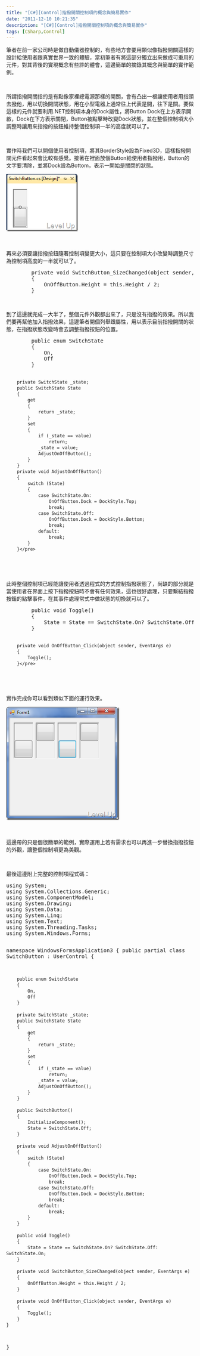 ```yaml
---
title: "[C#][Control]指撥開關控制項的概念與簡易實作"
date: "2011-12-10 10:21:35"
description: "[C#][Control]指撥開關控制項的概念與簡易實作"
tags: [CSharp,Control]
---
```


<p>
	筆者在前一家公司時是做自動儀器控制的，有些地方會要用類似像指撥開關這樣的設計給使用者跟真實世界一致的體驗，當初筆者有將這部分獨立出來做成可重用的元件，對其背後的實現概念有些許的體會，這邊簡單的摘錄其概念與簡單的實作範例。</p>
<p>
	 </p>
<p>
	所謂指撥開關指的是有點像家裡總電源那樣的開關，會有凸出一根讓使用者用指頭去撥他，用以切換開關狀態，用在小型電器上通常往上代表是開，往下是關。要做這樣的元件就要利用.NET控制項本身的Dock屬性，將Button Dock在上方表示開啟，Dock在下方表示關閉，Button被點擊時改變Dock狀態，並在整個控制項大小調整時讓用來指撥的按鈕維持整個控制項一半的高度就可以了。</p>
<p>
	 </p>
<p>
	實作時我們可以開個使用者控制項，將其BorderStyle設為Fixed3D，這樣指撥開關元件看起來會比較有感覺。接著在裡面放個Button給使用者指撥用，Button的文字要清除，並將Dock設為Bottom，表示一開始是關閉的狀態。</p>
<p>
	<img alt="image" border="0" height="154" src="\images\posts\61495\image_thumb_2.png" style="border-bottom: 0px; border-left: 0px; border-top: 0px; border-right: 0px" width="193" /></p>
<p>
	 </p>
<p>
	再來必須要讓指撥按鈕隨著控制項變更大小，這只要在控制項大小改變時調整尺寸為控制項高度的一半就可以了。</p>
<div class="wlWriterSmartContent" id="scid:812469c5-0cb0-4c63-8c15-c81123a09de7:b56d7a58-4ccc-4605-9ab9-95b69d9fe91a" style="padding-bottom: 0px; margin: 0px; padding-left: 0px; padding-right: 0px; display: inline; float: none; padding-top: 0px">
	<pre class="c#" name="code">
        private void SwitchButton_SizeChanged(object sender, EventArgs e)
        {
            OnOffButton.Height = this.Height / 2;
        }</pre>
</div>
<p>
	 </p>
<p>
	到了這邊就完成一大半了，整個元件外觀都出來了，只是沒有指撥的效果。所以我們要再幫他加入指撥效果，這邊筆者開個列舉跟屬性，用以表示目前指撥開關的狀態，在指撥狀態改變時會去調整指撥按鈕的位置。</p>
<div class="wlWriterSmartContent" id="scid:812469c5-0cb0-4c63-8c15-c81123a09de7:75da9c95-db75-487f-943b-e9331a9b31ad" style="padding-bottom: 0px; margin: 0px; padding-left: 0px; padding-right: 0px; display: inline; float: none; padding-top: 0px">
	<pre class="c#" name="code">
        public enum SwitchState
        {
            On,
            Off
        }

        private SwitchState _state;
        public SwitchState State 
        {
            get
            {
                return _state;
            }
            set
            {
                if (_state == value)
                    return;
                _state = value;
                AdjustOnOffButton();
            }
        }
        private void AdjustOnOffButton()
        {
            switch (State)
            {
                case SwitchState.On:
                    OnOffButton.Dock = DockStyle.Top;
                    break;
                case SwitchState.Off:
                    OnOffButton.Dock = DockStyle.Bottom;
                    break;
                default:
                    break;
            }
        }</pre>
</div>
<p>
	 </p>
<p>
	此時整個控制項已經能讓使用者透過程式的方式控制指撥狀態了，尚缺的部分就是當使用者在界面上按下指撥按鈕時不會有任何效果，這也很好處理，只要繫結指撥按鈕的點擊事件，在其事件處理常式中做狀態的切換就可以了。</p>
<div class="wlWriterSmartContent" id="scid:812469c5-0cb0-4c63-8c15-c81123a09de7:6195ad08-c269-4494-bbe7-6f389e7081ad" style="padding-bottom: 0px; margin: 0px; padding-left: 0px; padding-right: 0px; display: inline; float: none; padding-top: 0px">
	<pre class="c#" name="code">
        public void Toggle()
        {
            State = State == SwitchState.On? SwitchState.Off: SwitchState.On;
        }

        private void OnOffButton_Click(object sender, EventArgs e)
        {
            Toggle();
        }</pre>
</div>
<p>
	 </p>
<p>
	實作完成你可以看到類似下面的運行效果。</p>
<p>
	<img alt="image" border="0" height="304" src="\images\posts\61495\image_thumb_3.png" style="border-bottom: 0px; border-left: 0px; border-top: 0px; border-right: 0px" width="304" /></p>
<p>
	 </p>
<p>
	這邊帶的只是個很簡單的範例，實際運用上若有需求也可以再進一步替換指撥按鈕的外觀，讓整個控制項更為美觀。</p>
<p>
	 </p>
<p>
	最後這邊附上完整的控制項程式碼：</p>
<div class="wlWriterSmartContent" id="scid:812469c5-0cb0-4c63-8c15-c81123a09de7:411dbca0-d81a-4d5a-b04b-050862eb602f" style="padding-bottom: 0px; margin: 0px; padding-left: 0px; padding-right: 0px; display: inline; float: none; padding-top: 0px">
	<pre class="c#" name="code">
using System;
using System.Collections.Generic;
using System.ComponentModel;
using System.Drawing;
using System.Data;
using System.Linq;
using System.Text;
using System.Threading.Tasks;
using System.Windows.Forms;

namespace WindowsFormsApplication3
{
    public partial class SwitchButton : UserControl
    {

        public enum SwitchState
        {
            On,
            Off
        }

        private SwitchState _state;
        public SwitchState State 
        {
            get
            {
                return _state;
            }
            set
            {
                if (_state == value)
                    return;
                _state = value;
                AdjustOnOffButton();
            }
        }

        public SwitchButton()
        {
            InitializeComponent();
            State = SwitchState.Off;
        }

        private void AdjustOnOffButton()
        {
            switch (State)
            {
                case SwitchState.On:
                    OnOffButton.Dock = DockStyle.Top;
                    break;
                case SwitchState.Off:
                    OnOffButton.Dock = DockStyle.Bottom;
                    break;
                default:
                    break;
            }
        }

        public void Toggle()
        {
            State = State == SwitchState.On? SwitchState.Off: SwitchState.On;
        }

        private void SwitchButton_SizeChanged(object sender, EventArgs e)
        {
            OnOffButton.Height = this.Height / 2;
        }

        private void OnOffButton_Click(object sender, EventArgs e)
        {
            Toggle();
        }
    }
}</pre>
</div>
<p>
	 </p>
